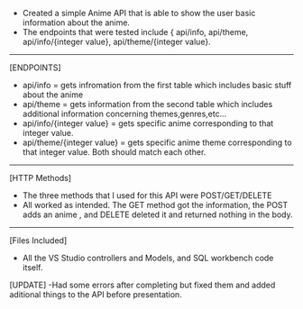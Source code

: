 - Created a simple Anime API that is able to show the user basic information about the anime.
- The endpoints that were tested include { api/info, api/theme, api/info/{integer value}, api/theme/{integer value}.
-------------------------------------------------------------------------------------------------------------------------------------------------------------------------
[ENDPOINTS]
- api/info = gets infromation from the first table which includes basic stuff about the anime
- api/theme = gets information from the second table which includes additional information concerning themes,genres,etc...
- api/info/{integer value} = gets specific anime corresponding to that integer value.
- api/theme/{integer value} = gets specific anime theme corresponding to that integer value. Both should match each other.
-------------------------------------------------------------------------------------------------------------------------------------------------------------------------
[HTTP Methods]
- The three methods that I used for this API were POST/GET/DELETE
- All worked as intended. The GET method got the information, the POST adds an anime , and DELETE deleted it and returned nothing in the body.
-------------------------------------------------------------------------------------------------------------------------------------------------------------------------
[Files Included]
- All the VS Studio controllers and Models, and SQL workbench code itself.

[UPDATE]
-Had some errors after completing but fixed them and added aditional things to the API before presentation.
